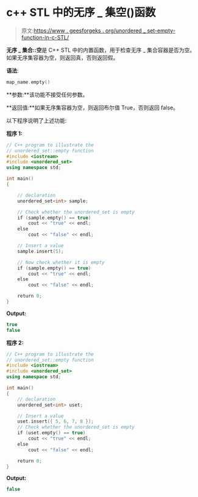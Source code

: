 # c++ STL 中的无序 _ 集空()函数

> 原文:[https://www . geesforgeks . org/unordered _ set-empty-function-in-c-STL/](https://www.geeksforgeeks.org/unordered_set-empty-function-in-c-stl/)

**无序 _ 集合::空**是 C++ STL 中的内置函数，用于检查无序 _ 集合容器是否为空。如果无序集容器为空，则返回真，否则返回假。

**语法**:

```cpp
map_name.empty()

```

**参数:**该功能不接受任何参数。

**返回值:**如果无序集容器为空，则返回布尔值 True，否则返回 false。

以下程序说明了上述功能:

**程序 1:**

```cpp
// C++ program to illustrate the
// unordered_set::empty function
#include <iostream>
#include <unordered_set>
using namespace std;

int main()
{

    // declaration
    unordered_set<int> sample;

    // Check whether the unordered_set is empty
    if (sample.empty() == true)
        cout << "true" << endl;
    else
        cout << "false" << endl;

    // Insert a value
    sample.insert(5);

    // Now check whether it is empty
    if (sample.empty() == true)
        cout << "true" << endl;
    else
        cout << "false" << endl;

    return 0;
}
```

**Output:**

```cpp
true
false

```

**程序 2:**

```cpp
// C++ program to illustrate the
// unordered_set::empty function
#include <iostream>
#include <unordered_set>
using namespace std;

int main()
{
    // declaration
    unordered_set<int> uset;

    // Insert a value
    uset.insert({ 5, 6, 7, 8 });
    // Check whether the unordered_set is empty
    if (uset.empty() == true)
        cout << "true" << endl;
    else
        cout << "false" << endl;

    return 0;
}
```

**Output:**

```cpp
false

```